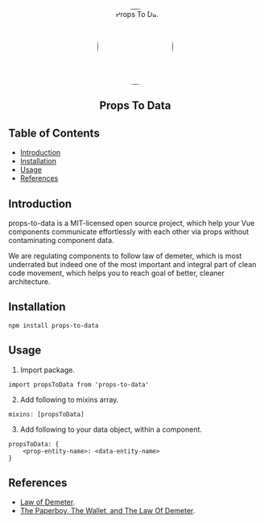 <p align="center">
  <a href="" rel="noopener">
    <img 
      src="https://i.imgur.com/M9B96Bw.jpg" 
      alt="Props To Data"
      style="max-width: 100%;border-radius: 50%;height: 150px;width: 150px;">
  </a>
</p>

<h2 align="center">Props To Data</h2>

## Table of Contents
- [Introduction](#introduction)
- [Installation](#install)
- [Usage](#usage)
- [References](#references)

## Introduction <a name = "introduction"></a>
props-to-data is a MIT-licensed open source project, which help your Vue components communicate effortlessly with each other via props without contaminating component data.

We are regulating components to follow law of demeter, which is most underrated but indeed one of the most important and integral part of clean code movement, which helps you to reach goal of better, cleaner architecture.

## Installation <a name = "install"></a>
```
npm install props-to-data
```

## Usage <a name = "usage"></a>
1. Import package.
```
import propsToData from 'props-to-data'
```
2. Add following to mixins array.
```
mixins: [propsToData]
```
3. Add following to your data object, within a component.
```
propsToData: {
    <prop-entity-name>: <data-entity-name>
}
```

## References <a name = "references"></a>
- [Law of Demeter](https://en.wikipedia.org/wiki/Law_of_Demeter).
- [The Paperboy, The Wallet, and The Law Of Demeter](https://www2.ccs.neu.edu/research/demeter/demeter-method/LawOfDemeter/paper-boy/demeter.pdf).
